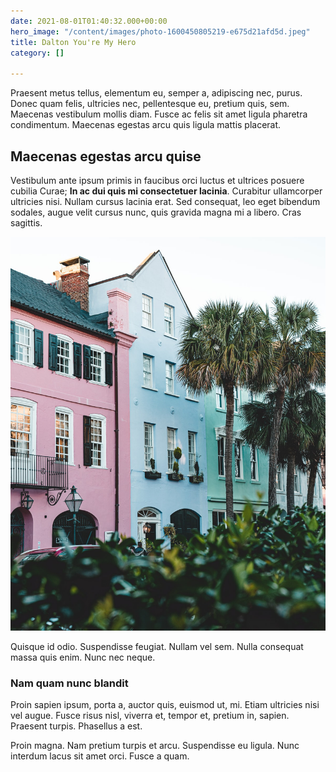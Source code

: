 ```yaml
---
date: 2021-08-01T01:40:32.000+00:00
hero_image: "/content/images/photo-1600450805219-e675d21afd5d.jpeg"
title: Dalton You're My Hero
category: []

---
```

Praesent metus tellus, elementum eu, semper a, adipiscing nec, purus. Donec quam felis, ultricies nec, pellentesque eu, pretium quis, sem. Maecenas vestibulum mollis diam. Fusce ac felis sit amet ligula pharetra condimentum. Maecenas egestas arcu quis ligula mattis placerat.

## Maecenas egestas arcu quise

Vestibulum ante ipsum primis in faucibus orci luctus et ultrices posuere cubilia Curae; **In ac dui quis mi consectetuer lacinia**. Curabitur ullamcorper ultricies nisi. Nullam cursus lacinia erat. Sed consequat, leo eget bibendum sodales, augue velit cursus nunc, quis gravida magna mi a libero. Cras sagittis.

![](/content/images/photo-1588007129936-5b7754628cd3.jpeg)

Quisque id odio. Suspendisse feugiat. Nullam vel sem. Nulla consequat massa quis enim. Nunc nec neque.

### Nam quam nunc blandit

Proin sapien ipsum, porta a, auctor quis, euismod ut, mi. Etiam ultricies nisi vel augue. Fusce risus nisl, viverra et, tempor et, pretium in, sapien. Praesent turpis. Phasellus a est.

Proin magna. Nam pretium turpis et arcu. Suspendisse eu ligula. Nunc interdum lacus sit amet orci. Fusce a quam.